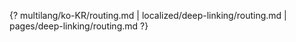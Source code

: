 {? multilang/ko-KR/routing.md | localized/deep-linking/routing.md | pages/deep-linking/routing.md ?}
